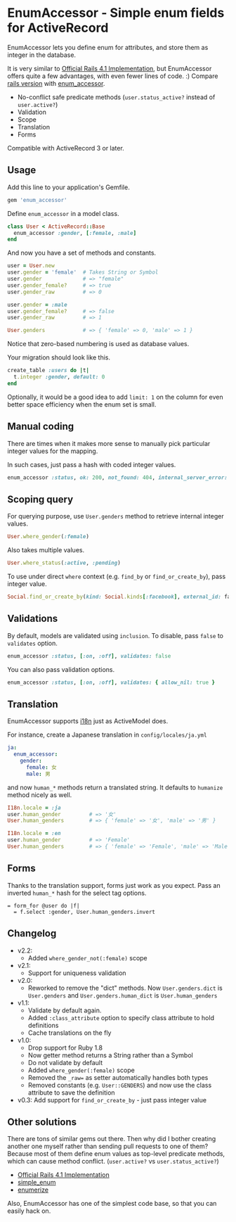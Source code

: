 # EnumAccessor - Simple enum fields for ActiveRecord

EnumAccessor lets you define enum for attributes, and store them as integer in the database.

It is very similar to [Official Rails 4.1 Implementation](http://edgeguides.rubyonrails.org/4_1_release_notes.html#active-record-enums), but EnumAccessor offers quite a few advantages, with even fewer lines of code. :) Compare [rails version](https://github.com/rails/rails/blob/v4.1.5/activerecord/lib/active_record/enum.rb) with [enum_accessor](https://github.com/kenn/enum_accessor/blob/v2.0.0/lib/enum_accessor.rb).

* No-conflict safe predicate methods (`user.status_active?` instead of `user.active?`)
* Validation
* Scope
* Translation
* Forms

Compatible with ActiveRecord 3 or later.

## Usage

Add this line to your application's Gemfile.

```ruby
gem 'enum_accessor'
```

Define `enum_accessor` in a model class.

```ruby
class User < ActiveRecord::Base
  enum_accessor :gender, [:female, :male]
end
```

And now you have a set of methods and constants.

```ruby
user = User.new
user.gender = 'female'  # Takes String or Symbol
user.gender             # => "female"
user.gender_female?     # => true
user.gender_raw         # => 0

user.gender = :male
user.gender_female?     # => false
user.gender_raw         # => 1

User.genders            # => { 'female' => 0, 'male' => 1 }
```

Notice that zero-based numbering is used as database values.

Your migration should look like this.

```ruby
create_table :users do |t|
  t.integer :gender, default: 0
end
```

Optionally, it would be a good idea to add `limit: 1` on the column for even better space efficiency when the enum set is small.

## Manual coding

There are times when it makes more sense to manually pick particular integer values for the mapping.

In such cases, just pass a hash with coded integer values.

```ruby
enum_accessor :status, ok: 200, not_found: 404, internal_server_error: 500
```

## Scoping query

For querying purpose, use `User.genders` method to retrieve internal integer values.

```ruby
User.where_gender(:female)
```

Also takes multiple values.

```ruby
User.where_status(:active, :pending)
```

To use under direct `where` context (e.g. `find_by` or `find_or_create_by`), pass integer value.

```ruby
Social.find_or_create_by(kind: Social.kinds[:facebook], external_id: facebook_user_id)
```

## Validations

By default, models are validated using `inclusion`. To disable, pass `false` to `validates` option.

```ruby
enum_accessor :status, [:on, :off], validates: false
```

You can also pass validation options.

```ruby
enum_accessor :status, [:on, :off], validates: { allow_nil: true }
```

## Translation

EnumAccessor supports [i18n](http://guides.rubyonrails.org/i18n.html) just as ActiveModel does.

For instance, create a Japanese translation in `config/locales/ja.yml`

```yaml
ja:
  enum_accessor:
    gender:
      female: 女
      male: 男
```

and now `human_*` methods return a translated string. It defaults to `humanize` method nicely as well.

```ruby
I18n.locale = :ja
user.human_gender         # => '女'
User.human_genders        # => { 'female' => '女', 'male' => '男' }

I18n.locale = :en
user.human_gender         # => 'Female'
User.human_genders        # => { 'female' => 'Female', 'male' => 'Male' }
```

## Forms

Thanks to the translation support, forms just work as you expect. Pass an inverted `human_*` hash for the select tag options.

```haml
= form_for @user do |f|
  = f.select :gender, User.human_genders.invert
```

## Changelog

- v2.2:
  - Added `where_gender_not(:female)` scope
- v2.1:
  - Support for uniqueness validation
- v2.0:
  - Reworked to remove the "dict" methods. Now `User.genders.dict` is `User.genders` and `User.genders.human_dict` is `User.human_genders`
- v1.1:
  - Validate by default again.
  - Added `:class_attribute` option to specify class attribute to hold definitions
  - Cache translations on the fly
- v1.0:
  - Drop support for Ruby 1.8
  - Now getter method returns a String rather than a Symbol
  - Do not validate by default
  - Added `where_gender(:female)` scope
  - Removed the `_raw=` as setter automatically handles both types
  - Removed constants (e.g. `User::GENDERS`) and now use the class attribute to save the definition
- v0.3: Add support for `find_or_create_by` - just pass integer value

## Other solutions

There are tons of similar gems out there. Then why did I bother creating another one myself rather than sending pull requests to one of them? Because most of them define enum values as top-level predicate methods, which can cause method conflict. (`user.active?` vs `user.status_active?`)

* [Official Rails 4.1 Implementation](http://edgeguides.rubyonrails.org/4_1_release_notes.html#active-record-enums)
* [simple_enum](https://github.com/lwe/simple_enum)
* [enumerize](https://github.com/brainspec/enumerize)

Also, EnumAccessor has one of the simplest code base, so that you can easily hack on.
